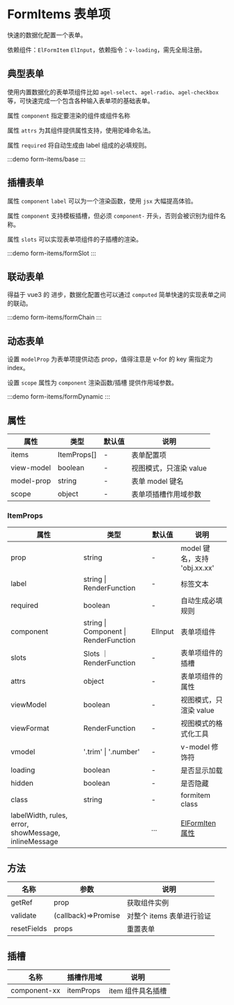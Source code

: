 # FormItems 表单项

快速的数据化配置一个表单。

依赖组件：`ElFormItem` `ElInput`，依赖指令：`v-loading`，需先全局注册。


## 典型表单

使用内置数据化的表单项组件比如 `agel-select`、`agel-radio`、`agel-checkbox`等，可快速完成一个包含各种输入表单项的基础表单。

属性 `component` 指定要渲染的组件或组件名称

属性 `attrs` 为其组件提供属性支持，使用驼峰命名法。

属性 `required` 将自动生成由 label 组成的必填规则。


:::demo 
form-items/base
:::

## 插槽表单

属性 `component` `label` 可以为一个渲染函数，使用 `jsx` 大幅提高体验。

属性 `component` 支持模板插槽，但必须 `component-` 开头，否则会被识别为组件名称。

属性 `slots` 可以实现表单项组件的子插槽的渲染。


:::demo 
form-items/formSlot
:::
## 联动表单

得益于 vue3 的 进步，数据化配置也可以通过 `computed` 简单快速的实现表单之间的联动。


:::demo 
form-items/formChain
:::


## 动态表单

设置 `modelProp` 为表单项提供动态 prop，值得注意是 v-for 的 key 需指定为 index。

设置 `scope` 属性为 `component` 渲染函数/插槽 提供作用域参数。

:::demo 
form-items/formDynamic
:::
## 属性

| 属性 | 类型  | 默认值 | 说明  
| --- | ---   | ---   | --- 
| items | ItemProps[] | - | 表单配置项 
| view-model | boolean | - | 视图模式，只渲染 value
| model-prop | string | - | 表单 model 键名 
| scope | object | - | 表单项插槽作用域参数 

### ItemProps

| 属性 | 类型  | 默认值 | 说明  
| --- | ---   | ---   | --- 
| prop | string | - | model 键名，支持 'obj.xx.xx' 
| label | string \| RenderFunction | - | 标签文本 
| required | boolean | - | 自动生成必填规则
| component | string \| Component \| RenderFunction  | ElInput | 表单项组件
| slots | Slots ｜ RenderFunction | - | 表单项组件的插槽
| attrs | object | - | 表单项组件的属性
| viewModel | boolean | - | 视图模式，只渲染 value
| viewFormat | RenderFunction | - | 视图模式的格式化工具
| vmodel | '.trim' \| '.number' | - | v-model 修饰符
| loading | boolean | - | 是否显示加载
| hidden | boolean | - | 是否隐藏
| class  | string   | - | formitem class
| labelWidth, rules, error, showMessage,  inlineMessage  |  | ... |  [ElFormIten 属性](https://element-plus.gitee.io/zh-CN/component/layout.html#col-attributes)|


## 方法

| 名称            | 参数  |   说明                                   | 
| -----------    | ------- | -----------------------------  |
| getRef    | prop  |  获取组件实例        |
| validate  | (callback)=>Promise  | 对整个 items 表单进行验证        |
| resetFields | props | 重置表单

## 插槽

| 名称            | 插槽作用域|   说明                                   | 
| -----------    |   ------- | -----------------------------  |
| component-xx        | itemProps |  item 组件具名插槽           | 

